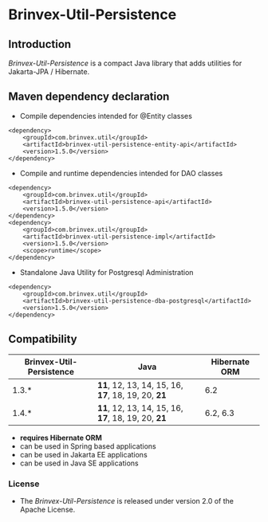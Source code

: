 # Brinvex-Util-Persistence

## Introduction

_Brinvex-Util-Persistence_ is a compact Java library that adds utilities for Jakarta-JPA / Hibernate.


## Maven dependency declaration
- Compile dependencies intended for @Entity classes 
````
<dependency>
    <groupId>com.brinvex.util</groupId>
    <artifactId>brinvex-util-persistence-entity-api</artifactId>
    <version>1.5.0</version>
</dependency>
````
- Compile and runtime dependencies intended for DAO classes
````
<dependency>
    <groupId>com.brinvex.util</groupId>
    <artifactId>brinvex-util-persistence-api</artifactId>
    <version>1.5.0</version>
</dependency>
<dependency>
    <groupId>com.brinvex.util</groupId>
    <artifactId>brinvex-util-persistence-impl</artifactId>
    <version>1.5.0</version>
    <scope>runtime</scope>
</dependency>
````
- Standalone Java Utility for Postgresql Administration
````
<dependency>
    <groupId>com.brinvex.util</groupId>
    <artifactId>brinvex-util-persistence-dba-postgresql</artifactId>
    <version>1.5.0</version>
</dependency>
````

## Compatibility

| Brinvex-Util-Persistence | Java                                                       | Hibernate ORM | 
|--------------------------|------------------------------------------------------------|---------------|
| 1.3.*                    | **11**, 12, 13, 14, 15, 16, **17**, 18, 19, 20, **21**     | 6.2           | 
| 1.4.*                    | **11**, 12, 13, 14, 15, 16, **17**, 18, 19, 20, **21**     | 6.2, 6.3      | 

- **requires Hibernate ORM**
- can be used in Spring based applications
- can be used in Jakarta EE applications
- can be used in Java SE applications


### License

- The _Brinvex-Util-Persistence_ is released under version 2.0 of the Apache License.
